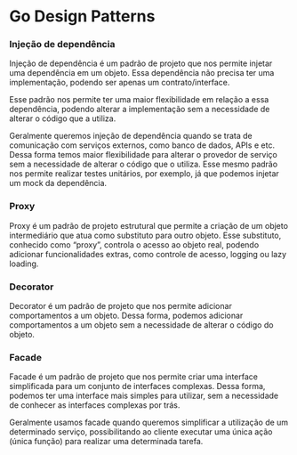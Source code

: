 # Go Design Patterns

### Injeção de dependência
Injeção de dependência é um padrão de projeto que nos permite injetar uma dependência em um objeto. Essa dependência não precisa ter uma implementação, podendo ser apenas um contrato/interface.

Esse padrão nos permite ter uma maior flexibilidade em relação a essa dependência, podendo alterar a implementação sem a necessidade de alterar o código que a utiliza.

Geralmente queremos injeção de dependência quando se trata de comunicação com serviços externos, como banco de dados, APIs e etc. Dessa forma temos maior flexibilidade para alterar o provedor de serviço sem a necessidade de alterar o código que o utiliza. Esse mesmo padrão nos permite realizar testes unitários, por exemplo, já que podemos injetar um mock da dependência.


### Proxy 
Proxy é um padrão de projeto estrutural que permite a criação de um objeto intermediário que atua como substituto para outro objeto. 
Esse substituto, conhecido como “proxy”, controla o acesso ao objeto real, podendo adicionar funcionalidades extras, como controle de acesso, logging ou lazy loading.


### Decorator
Decorator é um padrão de projeto que nos permite adicionar comportamentos a um objeto. Dessa forma, podemos adicionar comportamentos a um objeto sem a necessidade de alterar o código do objeto.  


### Facade 
Facade é um padrão de projeto que nos permite criar uma interface simplificada para um conjunto de interfaces complexas. Dessa forma, podemos ter uma interface mais simples para utilizar, sem a necessidade de conhecer as interfaces complexas por trás.

Geralmente usamos facade quando queremos simplificar a utilização de um determinado serviço, possibilitando ao cliente executar uma única ação (única função) para realizar uma determinada tarefa.







